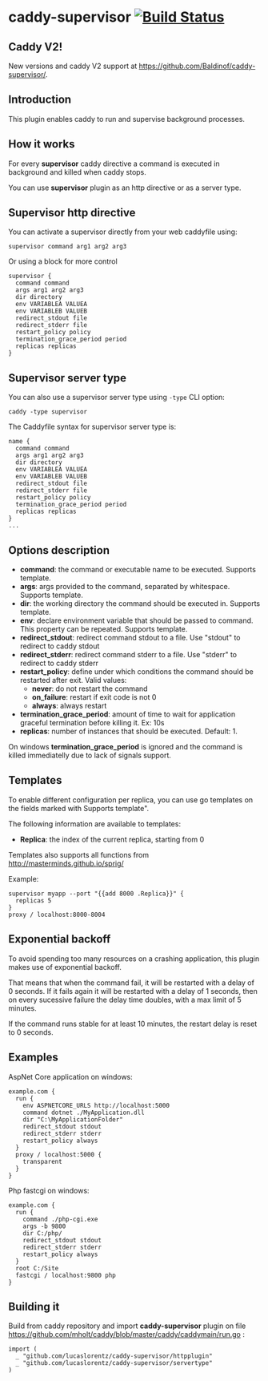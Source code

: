 # caddy-supervisor [![Build Status](https://travis-ci.org/lucaslorentz/caddy-supervisor.svg?branch=master)](https://travis-ci.org/lucaslorentz/caddy-supervisor)

## Caddy V2!

New versions and caddy V2 support at https://github.com/Baldinof/caddy-supervisor/.

## Introduction
This plugin enables caddy to run and supervise background processes.

## How it works
For every **supervisor** caddy directive a command is executed in background and killed when caddy stops.

You can use **supervisor** plugin as an http directive or as a server type.

## Supervisor http directive
You can activate a supervisor directly from your web caddyfile using:
```
supervisor command arg1 arg2 arg3
```

Or using a block for more control
```
supervisor {
  command command
  args arg1 arg2 arg3
  dir directory
  env VARIABLEA VALUEA
  env VARIABLEB VALUEB
  redirect_stdout file
  redirect_stderr file
  restart_policy policy
  termination_grace_period period
  replicas replicas
}
```

## Supervisor server type
You can also use a supervisor server type using `-type` CLI option:
```
caddy -type supervisor
```

The Caddyfile syntax for supervisor server type is:
```
name {
  command command
  args arg1 arg2 arg3
  dir directory
  env VARIABLEA VALUEA
  env VARIABLEB VALUEB
  redirect_stdout file
  redirect_stderr file
  restart_policy policy
  termination_grace_period period
  replicas replicas
}
...
```

## Options description

- **command**: the command or executable name to be executed. Supports template.
- **args**: args provided to the command, separated by whitespace. Supports template.
- **dir**: the working directory the command should be executed in. Supports template.
- **env**: declare environment variable that should be passed to command. This property can be repeated. Supports template.
- **redirect_stdout**: redirect command stdout to a file. Use "stdout" to redirect to caddy stdout
- **redirect_stderr**: redirect command stderr to a file. Use "stderr" to redirect to caddy stderr
- **restart_policy**: define under which conditions the command should be restarted after exit. Valid values:
  - **never**: do not restart the command
  - **on_failure**: restart if exit code is not 0
  - **always**: always restart
- **termination_grace_period**: amount of time to wait for application graceful termination before killing it. Ex: 10s
- **replicas**: number of instances that should be executed. Default: 1.

On windows **termination_grace_period** is ignored and the command is killed immediatelly due to lack of signals support.

## Templates
To enable different configuration per replica, you can use go templates on the fields marked with Supports template".

The following information are available to templates:
- **Replica**: the index of the current replica, starting from 0

Templates also supports all functions from http://masterminds.github.io/sprig/

Example:
```
supervisor myapp --port "{{add 8000 .Replica}}" {
  replicas 5
}
proxy / localhost:8000-8004
```

## Exponential backoff
To avoid spending too many resources on a crashing application, this plugin makes use of exponential backoff.

That means that when the command fail, it will be restarted with a delay of 0 seconds. If it fails again it will be restarted with a delay of 1 seconds, then on every sucessive failure the delay time doubles, with a max limit of 5 minutes.

If the command runs stable for at least 10 minutes, the restart delay is reset to 0 seconds.

## Examples
AspNet Core application on windows:
```
example.com {
  run {
    env ASPNETCORE_URLS http://localhost:5000
    command dotnet ./MyApplication.dll
    dir "C:\MyApplicationFolder"
    redirect_stdout stdout
    redirect_stderr stderr
    restart_policy always
  }
  proxy / localhost:5000 {
    transparent
  }
}
```

Php fastcgi on windows:
```
example.com {
  run {
    command ./php-cgi.exe
    args -b 9800
    dir C:/php/
    redirect_stdout stdout
    redirect_stderr stderr
    restart_policy always
  }
  root C:/Site
  fastcgi / localhost:9800 php
}
```

## Building it
Build from caddy repository and import  **caddy-supervisor** plugin on file https://github.com/mholt/caddy/blob/master/caddy/caddymain/run.go :
```
import (
  _ "github.com/lucaslorentz/caddy-supervisor/httpplugin"
  _ "github.com/lucaslorentz/caddy-supervisor/servertype"
)
```
